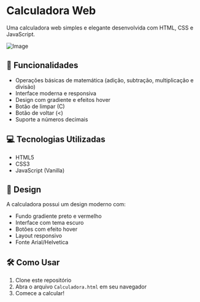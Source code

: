 # Calculadora Web

Uma calculadora web simples e elegante desenvolvida com HTML, CSS e JavaScript.

![Image](https://github.com/user-attachments/assets/5c806890-b1f1-4438-829a-3aae22c322ea)

## 🚀 Funcionalidades

- Operações básicas de matemática (adição, subtração, multiplicação e divisão)
- Interface moderna e responsiva
- Design com gradiente e efeitos hover
- Botão de limpar (C)
- Botão de voltar (<)
- Suporte a números decimais

## 💻 Tecnologias Utilizadas

- HTML5
- CSS3
- JavaScript (Vanilla)

## 🎨 Design

A calculadora possui um design moderno com:
- Fundo gradiente preto e vermelho
- Interface com tema escuro
- Botões com efeito hover
- Layout responsivo
- Fonte Arial/Helvetica

## 🛠️ Como Usar

1. Clone este repositório
2. Abra o arquivo `Calculadora.html` em seu navegador
3. Comece a calcular!



